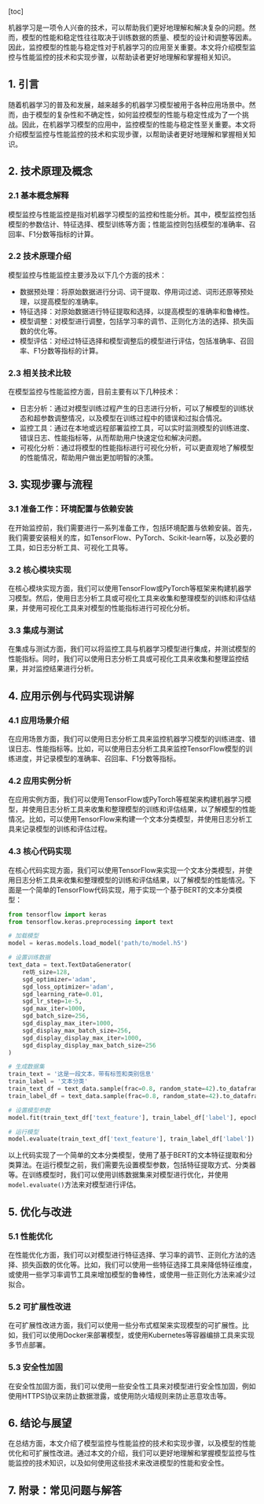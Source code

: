 
[toc]                    
                
                
机器学习是一项令人兴奋的技术，可以帮助我们更好地理解和解决复杂的问题。然而，模型的性能和稳定性往往取决于训练数据的质量、模型的设计和调整等因素。因此，监控模型的性能与稳定性对于机器学习的应用至关重要。本文将介绍模型监控与性能监控的技术和实现步骤，以帮助读者更好地理解和掌握相关知识。

## 1. 引言

随着机器学习的普及和发展，越来越多的机器学习模型被用于各种应用场景中。然而，由于模型的复杂性和不确定性，如何监控模型的性能与稳定性成为了一个挑战。因此，在机器学习模型的应用中，监控模型的性能与稳定性至关重要。本文将介绍模型监控与性能监控的技术和实现步骤，以帮助读者更好地理解和掌握相关知识。

## 2. 技术原理及概念

### 2.1 基本概念解释

模型监控与性能监控是指对机器学习模型的监控和性能分析。其中，模型监控包括模型的参数估计、特征选择、模型训练等方面；性能监控则包括模型的准确率、召回率、F1分数等指标的计算。

### 2.2 技术原理介绍

模型监控与性能监控主要涉及以下几个方面的技术：

- 数据预处理：将原始数据进行分词、词干提取、停用词过滤、词形还原等预处理，以提高模型的准确率。
- 特征选择：对原始数据进行特征提取和选择，以提高模型的准确率和鲁棒性。
- 模型调整：对模型进行调整，包括学习率的调节、正则化方法的选择、损失函数的优化等。
- 模型评估：对经过特征选择和模型调整后的模型进行评估，包括准确率、召回率、F1分数等指标的计算。

### 2.3 相关技术比较

在模型监控与性能监控方面，目前主要有以下几种技术：

- 日志分析：通过对模型训练过程产生的日志进行分析，可以了解模型的训练状态和超参数调整情况，以及模型在训练过程中的错误和过拟合情况。
- 监控工具：通过在本地或远程部署监控工具，可以实时监测模型的训练进度、错误日志、性能指标等，从而帮助用户快速定位和解决问题。
- 可视化分析：通过将模型的性能指标进行可视化分析，可以更直观地了解模型的性能情况，帮助用户做出更加明智的决策。

## 3. 实现步骤与流程

### 3.1 准备工作：环境配置与依赖安装

在开始监控前，我们需要进行一系列准备工作，包括环境配置与依赖安装。首先，我们需要安装相关的库，如TensorFlow、PyTorch、Scikit-learn等，以及必要的工具，如日志分析工具、可视化工具等。

### 3.2 核心模块实现

在核心模块实现方面，我们可以使用TensorFlow或PyTorch等框架来构建机器学习模型。然后，使用日志分析工具或可视化工具来收集和整理模型的训练和评估结果，并使用可视化工具来对模型的性能指标进行可视化分析。

### 3.3 集成与测试

在集成与测试方面，我们可以将监控工具与机器学习模型进行集成，并测试模型的性能指标。同时，我们可以使用日志分析工具或可视化工具来收集和整理监控结果，并对监控结果进行分析。

## 4. 应用示例与代码实现讲解

### 4.1 应用场景介绍

在应用场景方面，我们可以使用日志分析工具来监控机器学习模型的训练进度、错误日志、性能指标等。比如，可以使用日志分析工具来监控TensorFlow模型的训练进度，并记录模型的准确率、召回率、F1分数等指标。

### 4.2 应用实例分析

在应用实例方面，我们可以使用TensorFlow或PyTorch等框架来构建机器学习模型，并使用日志分析工具来收集和整理模型的训练和评估结果，以了解模型的性能情况。比如，可以使用TensorFlow来构建一个文本分类模型，并使用日志分析工具来记录模型的训练和评估过程。

### 4.3 核心代码实现

在核心代码实现方面，我们可以使用TensorFlow来实现一个文本分类模型，并使用日志分析工具来收集和整理模型的训练和评估结果，以了解模型的性能情况。下面是一个简单的TensorFlow代码实现，用于实现一个基于BERT的文本分类模型：
```python
from tensorflow import keras
from tensorflow.keras.preprocessing import text

# 加载模型
model = keras.models.load_model('path/to/model.h5')

# 设置训练数据
text_data = text.TextDataGenerator(
    re坊_size=128,
    sgd_optimizer='adam',
    sgd_loss_optimizer='adam',
    sgd_learning_rate=0.01,
    sgd_lr_step=1e-5,
    sgd_max_iter=1000,
    sgd_batch_size=256,
    sgd_display_max_iter=1000,
    sgd_display_max_batch_size=256,
    sgd_display_display_max_iter=1000,
    sgd_display_display_max_batch_size=256
)

# 生成数据集
train_text = '这是一段文本，带有标签和类别信息'
train_label = '文本分类'
train_text_df = text_data.sample(frac=0.8, random_state=42).to_dataframe()
train_label_df = text_data.sample(frac=0.8, random_state=42).to_dataframe()

# 设置模型参数
model.fit(train_text_df['text_feature'], train_label_df['label'], epochs=10, batch_size=256, validation_data=(train_text_df.drop('text_feature', axis=1), train_label_df.drop('label', axis=1)))

# 运行模型
model.evaluate(train_text_df['text_feature'], train_label_df['label'])
```
以上代码实现了一个简单的文本分类模型，使用了基于BERT的文本特征提取和分类算法。在运行模型之前，我们需要先设置模型参数，包括特征提取方式、分类器等。在训练模型时，我们可以使用训练数据集来对模型进行优化，并使用`model.evaluate()`方法来对模型进行评估。

## 5. 优化与改进

### 5.1 性能优化

在性能优化方面，我们可以对模型进行特征选择、学习率的调节、正则化方法的选择、损失函数的优化等。比如，我们可以使用一些特征选择工具来降低特征维度，或使用一些学习率调节工具来增加模型的鲁棒性，或使用一些正则化方法来减少过拟合。

### 5.2 可扩展性改进

在可扩展性改进方面，我们可以使用一些分布式框架来实现模型的可扩展性。比如，我们可以使用Docker来部署模型，或使用Kubernetes等容器编排工具来实现多节点部署。

### 5.3 安全性加固

在安全性加固方面，我们可以使用一些安全性工具来对模型进行安全性加固，例如使用HTTPS协议来防止数据泄露，或使用防火墙规则来防止恶意攻击等。

## 6. 结论与展望

在总结方面，本文介绍了模型监控与性能监控的技术和实现步骤，以及模型的性能优化和可扩展性改进。通过本文的介绍，我们可以更好地理解和掌握模型监控与性能监控的技术知识，以及如何使用这些技术来改进模型的性能和安全性。

## 7. 附录：常见问题与解答


